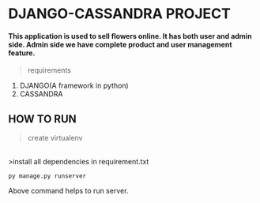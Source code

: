 # DJANGO-CASSANDRA PROJECT

#### This application is used to sell flowers online. It has both user and admin side. Admin side we have complete product and user management feature.
>requirements
1. DJANGO(A framework in python)
2. CASSANDRA

## HOW TO RUN
>create virtualenv
<br>
>install all dependencies in requirement.txt

```zdn
py manage.py runserver
```
Above command helps to run server.

